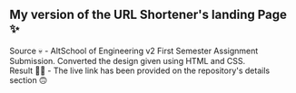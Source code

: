 ## My version of the URL Shortener's landing Page ✨

Source 💀 - AltSchool of Engineering v2 First Semester Assignment Submission. Converted the design given using HTML and CSS.
<br/>
Result 🥷🏾 -  The live link has been provided on the repository's details section 🙃
